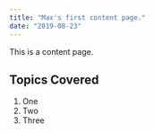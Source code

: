 ```yaml
---
title: "Max's first content page."
date: "2019-08-23"
---
```


This is a content page.

## Topics Covered

1. One
2. Two
3. Three